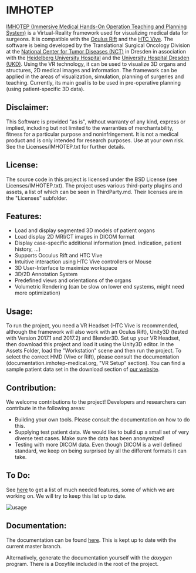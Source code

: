 IMHOTEP
===========================================================================

[IMHOTEP (Immersive Medical Hands-On Operation Teaching and Planning System)](http://imhotep-medical.org) is a
Virtual-Reality framework used for visualizing medical data for surgeons.
It is compatible with the [Oculus Rift](https://www.oculus.com) and the [HTC Vive](https://www.vive.com).
The software is being developed by the Translational Surgical Oncology Division at the [National Center for Tumor Diseases (NCT)](https://www.nct-dresden.de/en/research/professorships/translational-surgical-oncology.html) in Dresden in association with the [Heidelberg University Hospital](https://www.heidelberg-university-hospital.com) and the [University Hospital Dresden (UKD)](https://www.uniklinikum-dresden.de/de/das-klinikum/kliniken-polikliniken-institute/vtg/patienten-und-zuweiser/international-patients/english).
Using the VR technology, it can be used to visualize 3D organs and structures, 2D medical images and information.
The framework can be applied in the areas of visualization, simulation, planning of surgeries and teaching.
Currently, its main goal is to be used in pre-operative planning (using patient-specific 3D data).

Disclaimer:
---------------
This Software is provided "as is", without warranty of any kind, express or implied, including but not limited to
the warranties of merchantability, fitness for a particular purpose and noninfringement. It is not a medical
product and is only intended for research purposes. Use at your own risk. See the Licenses/IMHOTEP.txt for further
details.

License:
---------------
The source code in this project is licensed under the BSD License (see Licenses/IMHOTEP.txt). The project uses
various third-party plugins and assets, a list of which can be seen in ThirdParty.md. Their licenses are in the
"Licenses" subfolder.

Features:
---------------
- Load and display segmented 3D models of patient organs
- Load display 2D MRI/CT images in DICOM format
- Display case-specific additional information (med. indication, patient history, ...)
- Supports Occulus Rift and HTC Vive
- Intuitive interaction using HTC Vive controllers or Mouse
- 3D User-Interface to maximize workspace
- 3D/2D Annotation System
- Predefined views and orientations of the organs
- Volumetric Rendering (can be slow on lower end systems, might need more optimization)


Usage:
---------------
To run the project, you need a VR Headset (HTC Vive is recommended, although the framework will also work with an
Oculus Rift), Unity3D (tested with Version 2017.1 and 2017.2) and Blender3D. Set up your VR Headset, then download this project and load it using the Unity3D editor. In the Assets Folder, load the "Workstation" scene and then run the project. To select the correct HMD (Vive or Rift), please consult the documentation (documentation.imhotep-medical.org, "VR Setup" section).
You can find a sample patient data set in the download section of [our website](http://imhotep-medical.org/).

Contribution:
---------------
We welcome contributions to the project!
Developers and researchers can contribute in the following areas:
- Building your own tools. Please consult the documentation on how to do this.
- Supplying test patient data. We would like to build up a small set of very diverse test cases. Make sure the data has been anonymized!
- Testing with more DICOM data. Even though DICOM is a well defined standard, we keep on being surprised by all the different formats it can take.

To Do:
---------------
See [here](ToDo.md) to get a list of much needed features, some of which we are working on. We will try to keep this list up to date.

![usage](./image.gif)


Documentation:
---------------

The documentation can be found [here](https://documentation.imhotep-medical.org/). This is kept up to date with the current master branch.

Alternatively, generate the documentation yourself with the _doxygen_ program. There is a Doxyfile included in the root of the project.




